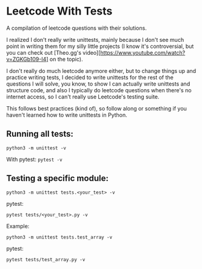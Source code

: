 # Leetcode With Tests

A compilation of leetcode questions with their solutions.

I realized I don't really write unittests, mainly because I don't see much point in writing them for my silly little projects (I know it's controversial, but you can check out [Theo.gg's video][https://www.youtube.com/watch?v=ZGKGb109-I4] on the topic).

I don't really do much leetcode anymore either, but to change things up and practice writing tests, I decided to write unittests for the rest of the questions I will solve, you know, to show I can actually write unittests and structure code, and also I typically do leetcode questions when there's no internet access, so I can't really use Leetcode's testing suite.

This follows best practices (kind of), so follow along or something if you haven't learned how to write unittests in Python.

## Running all tests:

`python3 -m unittest -v`

With pytest:
`pytest -v`

## Testing a specific module:

`python3 -m unittest tests.<your_test> -v`

pytest:

`pytest tests/<your_test>.py -v`

Example:

`python3 -m unittest tests.test_array -v`

pytest:

`pytest tests/test_array.py -v`
